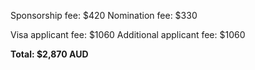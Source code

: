   Sponsorship fee: $420 
  Nomination fee: $330 

  Visa applicant fee: $1060
  Additional applicant fee: $1060

**Total: $2,870 AUD**
